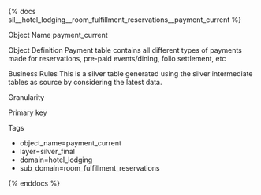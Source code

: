 {% docs sil__hotel_lodging__room_fulfillment_reservations__payment_current %}

Object Name
payment_current

Object Definition
Payment table contains all different types of payments made for reservations, pre-paid events/dining, folio settlement, etc

Business Rules
This is a silver table generated using the silver intermediate tables as source by considering the latest data.

Granularity

Primary key

Tags
- object_name=payment_current
- layer=silver_final
- domain=hotel_lodging
- sub_domain=room_fulfillment_reservations

{% enddocs %}